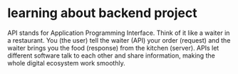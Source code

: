 # learning about backend project

API stands for Application Programming Interface. Think of it like a waiter in a restaurant. You (the user) tell the waiter (API) your order (request) and the waiter brings you the food (response) from the kitchen (server). APIs let different software talk to each other and share information, making the whole digital ecosystem work smoothly.
